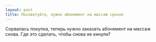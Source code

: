 ```yaml
---
layout: post 
title: Посоветуйте, нужно абонемент на массаж срочно 
--- 
```

Сорвалась покупка, теперь нужно заказать абонемент на массаж снова. Где это сделать, чтобы снова не кинули?